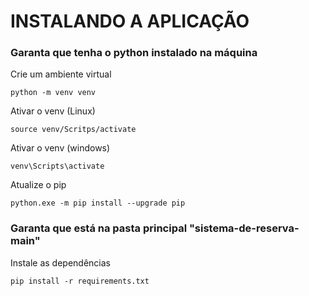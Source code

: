# INSTALANDO A APLICAÇÃO

### Garanta que tenha o python instalado na máquina

Crie um ambiente virtual

    python -m venv venv

Ativar o venv (Linux)

    source venv/Scritps/activate

Ativar o venv (windows)

    venv\Scripts\activate

Atualize o pip

    python.exe -m pip install --upgrade pip

### Garanta que está na pasta principal "sistema-de-reserva-main"

Instale as dependências

    pip install -r requirements.txt
